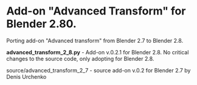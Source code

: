 # Add-on "Advanced Transform" for Blender 2.80.

Porting add-on "Advanced transform" from Blender 2.7 to Blender 2.8.

**advanced_transform_2_8.py** - Add-on v.0.2.1 for Blender 2.8. No critical changes to the source code, only adopting for Blender 2.8.

source/advanced_transform_2_7 - source add-on v.0.2 for Blender 2.7 by Denis Urchenko
